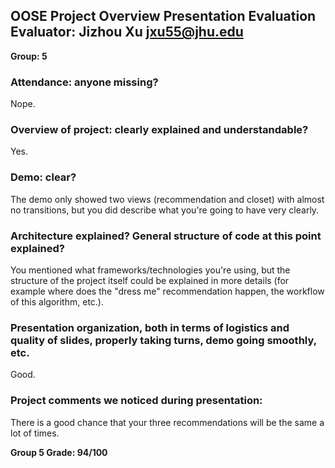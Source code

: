 OOSE Project Overview Presentation Evaluation
Evaluator: Jizhou Xu
jxu55@jhu.edu
---------------------------------------------
**Group: 5**

### Attendance: anyone missing?
Nope.

### Overview of project: clearly explained and understandable?
Yes.

### Demo: clear?
The demo only showed two views (recommendation and closet) with almost no transitions, but you did describe what you're going to have very clearly.

### Architecture explained? General structure of code at this point explained?
You mentioned what frameworks/technologies you're using, but the structure of the project itself could be explained in more details (for example where does the "dress me" recommendation happen, the workflow of this algorithm, etc.).

### Presentation organization, both in terms of logistics and quality of slides, properly taking turns, demo going smoothly, etc.
Good.

### Project comments we noticed during presentation:
There is a good chance that your three recommendations will be the same a lot of times.

**Group 5 Grade:  94/100**

